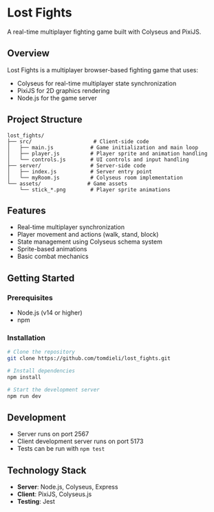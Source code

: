 # Lost Fights

A real-time multiplayer fighting game built with Colyseus and PixiJS.

## Overview

Lost Fights is a multiplayer browser-based fighting game that uses:
- Colyseus for real-time multiplayer state synchronization
- PixiJS for 2D graphics rendering
- Node.js for the game server

## Project Structure

```
lost_fights/
├── src/                    # Client-side code
│   ├── main.js            # Game initialization and main loop
│   ├── player.js          # Player sprite and animation handling
│   └── controls.js        # UI controls and input handling
├── server/                # Server-side code
│   ├── index.js           # Server entry point
│   └── myRoom.js          # Colyseus room implementation
└── assets/               # Game assets
    └── stick_*.png        # Player sprite animations
```

## Features

- Real-time multiplayer synchronization
- Player movement and actions (walk, stand, block)
- State management using Colyseus schema system
- Sprite-based animations
- Basic combat mechanics

## Getting Started

### Prerequisites

- Node.js (v14 or higher)
- npm

### Installation

```bash
# Clone the repository
git clone https://github.com/tomdieli/lost_fights.git

# Install dependencies
npm install

# Start the development server
npm run dev
```

## Development

- Server runs on port 2567
- Client development server runs on port 5173
- Tests can be run with `npm test`

## Technology Stack

- **Server**: Node.js, Colyseus, Express
- **Client**: PixiJS, Colyseus.js
- **Testing**: Jest